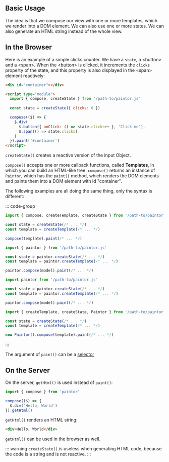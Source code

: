## Basic Usage

The idea is that we compose our view with one or more templates, which we render into a DOM element.
We can also use one or more states. We can also generate an HTML string instead of the whole view.

## In the Browser

Here is an example of a simple clicks counter. We have a `state`, a \<button\> and a \<span\>.
When the \<button\> is clicked, it increments the `clicks` property of the state, and this property
is also displayed in the \<span\> element reactively:

```html
<div id="container"></div>

<script type="module">
  import { compose, createState } from '/path-to/paintor.js'
  
  const state = createState({ clicks: 0 })

  compose(($) => {
    $.div(
      $.button({ onClick: () => state.clicks++ }, 'Click me'),
      $.span(() => state.clicks)
    )
  }).paint('#container')
</script>
```

`createState()` creates a reactive version of the input Object.

`compose()` accepts one or more callback functions, called **Templates**, in which you
can build an HTML-like tree. `compose()` returns an instance of `Paintor`, which has the `paint()`
method, which renders the DOM elements and paints them into a DOM element with id "container".

The following examples are all doing the same thing, only the syntax is different:

::: code-group
```js [named imports (recommended)]
import { compose, createTemplate, createState } from '/path-to/paintor.js'

const state = createState(/* ... */)
const template = createTemplate(/* ... */)

compose(template).paint(/* ... */)
```
```js [named import]
import { paintor } from '/path-to/paintor.js'

const state = paintor.createState(/* ... */)
const template = paintor.createTemplate(/* ... */)

paintor.compose(model).paint(/* ... */)
```
```js [default import]
import paintor from '/path-to/paintor.js'

const state = paintor.createState(/* ... */)
const template = paintor.createTemplate(/* ... */)

paintor.compose(model).paint(/* ... */)
```
```js [new Paintor()]
import { createTemplate, createState, Paintor } from '/path-to/paintor.js'

const state = createState(/* ... */)
const template = createTemplate(/* ... */)

new Paintor().compose(template).paint(/* ... */)
```
:::

The argument of `paint()` can be a [selector](https://developer.mozilla.org/en-US/docs/Web/API/Document/querySelector)

## On the Server

On the server, `getHtml()` is used instead of `paint()`:

```js
import { compose } from 'paintor'

compose(($) => {
  $.div('Hello, World')
}).getHtml()
```

`getHtml()` renders an HTML string:

```html
<div>Hello, World</div>
```

`getHtml()` can be used in the browser as well.

::: warning
`createState()` is useless when generating HTML code, because the code is a string and is not
reactive.
:::
